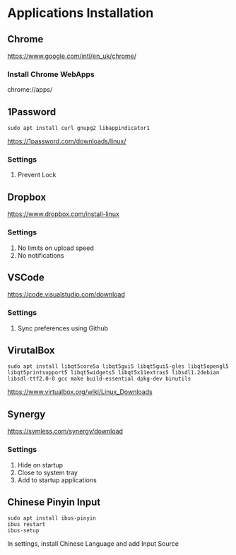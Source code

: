 # Applications Installation

## Chrome
https://www.google.com/intl/en_uk/chrome/

### Install Chrome WebApps
chrome://apps/

## 1Password
```
sudo apt install curl gnupg2 libappindicator1
```
https://1password.com/downloads/linux/

### Settings
1. Prevent Lock

## Dropbox
https://www.dropbox.com/install-linux

### Settings
1. No limits on upload speed
2. No notifications

## VSCode
https://code.visualstudio.com/download

### Settings
1. Sync preferences using Github

## VirutalBox
```
sudo apt install libqt5core5a libqt5gui5 libqt5gui5-gles libqt5opengl5 libqt5printsupport5 libqt5widgets5 libqt5x11extras5 libsdl1.2debian libsdl-ttf2.0-0 gcc make build-essential dpkg-dev binutils
```
https://www.virtualbox.org/wiki/Linux_Downloads

## Synergy
https://symless.com/synergy/download

### Settings
1. Hide on startup
2. Close to system tray
3. Add to startup applications

## Chinese Pinyin Input
```
sudo apt install ibus-pinyin
ibus restart
ibus-setup
```
In settings, install Chinese Language and add Input Source
